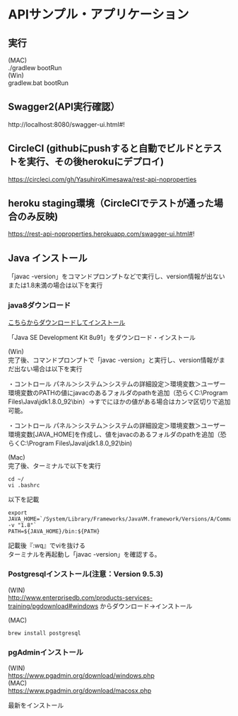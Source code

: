 # APIサンプル・アプリケーション

## 実行
(MAC)  
./gradlew bootRun  
(Win)  
gradlew.bat bootRun  

## Swagger2(API実行確認）
http://localhost:8080/swagger-ui.html#!

## CircleCI (githubにpushすると自動でビルドとテストを実行、その後herokuにデプロイ)
https://circleci.com/gh/YasuhiroKimesawa/rest-api-noproperties

## heroku staging環境（CircleCIでテストが通った場合のみ反映)
https://rest-api-noproperties.herokuapp.com/swagger-ui.html#!

## Java インストール
「javac -version」をコマンドプロンプトなどで実行し、version情報が出ないまたは1.8未満の場合は以下を実行

### java8ダウンロード
  
[こちらからダウンロードしてインストール](http://www.oracle.com/technetwork/java/javase/downloads/jdk8-downloads-2133151.html)  
  
「Java SE Development Kit 8u91」をダウンロード・インストール  
  
(Win)  
完了後、コマンドプロンプトで「javac -version」と実行し、version情報がまだ出ない場合は以下を実行  
  
・コントロール パネル＞システム＞システムの詳細設定＞環境変数＞ユーザー環境変数のPATHの値にjavacのあるフォルダのpathを追加（恐らくC:\Program Files\Java\jdk1.8.0_92\bin）→すでにほかの値がある場合はカンマ区切りで追加可能。  
  
・コントロール パネル＞システム＞システムの詳細設定＞環境変数＞ユーザー環境変数[JAVA_HOME]を作成し、値をjavacのあるフォルダのpathを追加（恐らくC:\Program Files\Java\jdk1.8.0_92\bin)  
  
(Mac)   
完了後、ターミナルで以下を実行  
  
```
cd ~/
vi .bashrc
```
  
以下を記載  
```
export JAVA_HOME=`/System/Library/Frameworks/JavaVM.framework/Versions/A/Commands/java_home -v "1.8"`
PATH=${JAVA_HOME}/bin:${PATH}
```
記載後『:wq』でviを抜ける  
ターミナルを再起動し「javac -version」を確認する。  

### Postgresqlインストール(注意：Version 9.5.3)  
 (WIN)  
http://www.enterprisedb.com/products-services-training/pgdownload#windows
からダウンロード→インストール  
  
 (MAC)  
```
brew install postgresql
```
  
### pgAdminインストール
(WIN)  
https://www.pgadmin.org/download/windows.php  
(MAC)  
https://www.pgadmin.org/download/macosx.php  
  
最新をインストール  